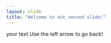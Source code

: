 ```yaml
---
layout: slide
title: "Welcome to out second slide!"
---
```

your text
Use the left arrow to go back!
